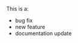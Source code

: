 <!-- Please uncomment options that are relevant -->
This is a:
- bug fix
- new feature
- documentation update 

